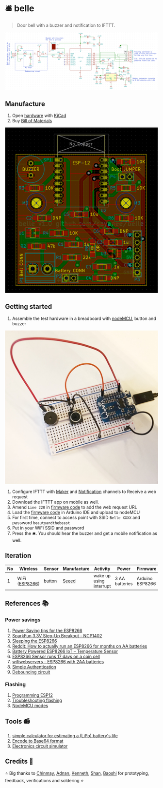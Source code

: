 # 🛎 belle

> Door bell with a buzzer and notification to IFTTT.

![](screenshot.png)

## Manufacture

1. Open [hardware](hardware) with [KiCad](http://kicad-pcb.org/)
1. Buy [Bill of Materials](https://docs.google.com/spreadsheets/d/1m9wsQ8mQkDeZknwRr8GEDQU02FGcmrBqXRizbyn6Ccs/pubhtml)

![](layout.png)

## Getting started

1. Assemble the test hardware in a breadboard with [nodeMCU](http://nodemcu.com/index_en.html), button and buzzer

  ![](images/prototype-1.JPG)
1. Configure IFTTT with [Maker](https://ifttt.com/maker) and [Notification](https://ifttt.com/if_notifications) channels to Receive a web request
1. Download the IFTTT app on mobile as well.
1. Amend `Line 220` in [firmware code](firmware/belle.ino#L220) to add the web request URL
1. Load the [firmware code](firmware/belle.ino) in Arduino IDE and upload to nodeMCU
1. For first time, connect to access point with SSID `Belle XXXX` and password `beautyandthebeast`
1. Put in your WiFi SSID and password
1. Press the 🛎. You should hear the buzzer and get a mobile notification as well.

## Iteration

| No | Wireless | Sensor | Manufacture | Activity | Power | Firmware
| ------ | ------ | ------ | ------ | ------ | ------ | ------ |
| 1 | WiFi ([ESP8266](https://en.wikipedia.org/wiki/ESP8266)) | button | [Seeed](https://www.seeedstudio.com/fusion_pcb.html) | wake up using interrupt | 3 AA batteries | Arduino ESP8266

## References :books:

### Power savings

1. [Power Saving tips for the ESP8266](https://github.com/z2amiller/sensorboard/blob/master/PowerSaving.md)
1. [SparkFun 3.3V Step-Up Breakout - NCP1402](https://www.sparkfun.com/products/10967)
1. [Sleeping the ESP8266](http://www.esp8266.com/wiki/doku.php?id=esp8266_power_usage)
1. [Reddit: How to actually run an ESP8266 for months on AA batteries](https://www.reddit.com/r/esp8266/comments/4gmkfl/how_to_actually_run_an_esp8266_for_months_on_aa/)
1. [Battery Powered ESP8266 IoT – Temperature Sensor](http://homecircuits.eu/blog/battery-powered-esp8266-iot-logger/)
1. [ESP8266 Sensor runs 17 days on a coin cell](https://www.youtube.com/watch?v=IYuYTfO6iOs)
1. [wifiwebservers - ESP8266 with 2AA batteries](http://www.arduinesp.com/wifiwebserver)
1. [Simple Authentication](https://github.com/esp8266/Arduino/blob/4897e0006b5b0123a2fa31f67b14a3fff65ce561/libraries/ESP8266WebServer/examples/SimpleAuthentification/SimpleAuthentification.ino)
1. [Debouncing circuit](http://www.ganssle.com/debouncing-pt2.htm)

### Flashing

1. [Programming ESP12](http://glyncowles.blogspot.sg/2015/07/programming-and-running-esp12-e.html)
1. [Troubleshooting flashing](https://learn.sparkfun.com/tutorials/esp8266-thing-hookup-guide/discuss#comment-55a05571ce395f88538b4567)
1. [NodeMCU modes](https://raw.githubusercontent.com/nodemcu/nodemcu-devkit/master/Documents/NODEMCU_DEVKIT_SCH.png)

## Tools :radio:

1. [simple calculator for estimating a (LiPo) battery's life](http://battery-life.of-things.de/battery-life-calculator.php)
1. [Encode to Base64 format](https://www.base64encode.org/)
1. [Electronics circuit simulator](http://www.falstad.com/circuit/)

## Credits :pray:

:star: Big thanks to [Chinmay](https://chinmay.audio/), [Adnan](https://github.com/catmaker), [Kenneth](https://github.com/kennethlimcp), [Shan](https://twitter.com/shannietron), [Baoshi](https://twitter.com/ba0sh1) for prototyping, feedback, verifications and soldering :star:
